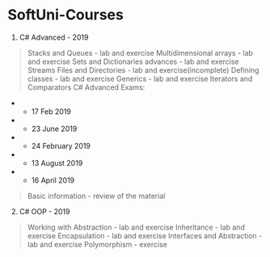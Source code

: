 # SoftUni-Courses

1. C# Advanced - 2019
> Stacks and Queues - lab and exercise
> Multidimensional arrays - lab and exercise
> Sets and Dictionaries advances - lab and exercise
> Streams Files and Directories - lab and exercise(incomplete)
> Defining classes - lab and exercise
> Generics - lab and exercise
> Iterators and Comparators
> C# Advanced Exams:
* - 17 Feb 2019
* - 23 June 2019
* - 24 February 2019
* - 13 August 2019
* - 16 April 2019
> Basic information - review of the material
		
2. C# OOP - 2019
> Working with Abstraction - lab and exercise
> Inheritance - lab and exercise
> Encapsulation - lab and exercise
> Interfaces and Abstraction - lab and exercise
> Polymorphism - exercise
